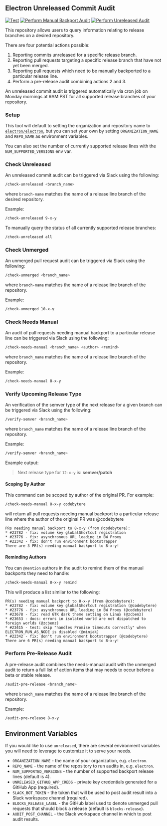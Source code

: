 ## Electron Unreleased Commit Audit

[![Test](https://github.com/electron/unreleased/actions/workflows/test.yml/badge.svg)](https://github.com/electron/unreleased/actions/workflows/test.yml)
[![Perform Manual Backport Audit](https://github.com/electron/unreleased/actions/workflows/needs-manual-audit.yml/badge.svg)](https://github.com/electron/unreleased/actions/workflows/needs-manual-audit.yml)
[![Perform Unreleased Audit](https://github.com/electron/unreleased/actions/workflows/unreleased-audit.yml/badge.svg)](https://github.com/electron/unreleased/actions/workflows/unreleased-audit.yml)

This repository allows users to query information relating to release branches on a desired repository.

There are four potential actions possible:
1. Reporting commits unreleased for a specific release branch.
2. Reporting pull requests targeting a specific release branch that have not yet been merged.
3. Reporting pull requests which need to be manually backported to a particular release line.
4. Perform a pre-release audit combining actions 2 and 3.

An unreleased commit audit is triggered automatically via cron job on Monday mornings at 9AM PST for all supported release branches of your repository.

### Setup

This tool will default to setting the organization and repository name to [`electron/electron`](https://github.com/electron/electron), but you can set your own by setting `ORGANIZATION_NAME` and `REPO_NAME` as environment variables.

You can also set the number of currently supported release lines with the `NUM_SUPPORTED_VERSIONS` env var.

### Check Unreleased

An unreleased commit audit can be triggered via Slack using the following:

```sh
/check-unreleased <branch_name>
```

where `branch-name` matches the name of a release line branch of the desired repository.

Example:

```sh
/check-unreleased 9-x-y
```

To manually query the status of all currently supported release branches:

```sh
/check-unreleased all
```

### Check Unmerged

An unmerged pull request audit can be triggered via Slack using the following:

```sh
/check-unmerged <branch_name>
```

where `branch-name` matches the name of a release line branch of the repository.

Example:

```sh
/check-unmerged 10-x-y
```

### Check Needs Manual

An audit of pull requests needing manual backport to a particular release line can be triggered via Slack using the following:

```sh
/check-needs-manual <branch_name> <author> <remind>
```

where `branch_name` matches the name of a release line branch of the repository.

Example:

```sh
/check-needs-manual 8-x-y
```

### Verify Upcoming Release Type

An verification of the semver type of the next release for a given branch can be triggered via Slack using the following:

```sh
/verify-semver <branch_name>
```

where `branch_name` matches the name of a release line branch of the repository.

Example:

```sh
/verify-semver <branch_name>
```

Example output:

> Next release type for `12-x-y` is: **semver/patch**

#### Scoping By Author 

This command can be scoped by author of the original PR. For example:

```sh
/check-needs-manual 8-x-y codebytere
```

will return all pull requests needing manual backport to a particular release line where the author of the original PR was @codebytere

```
PRs needing manual backport to 8-x-y (from @codebytere):
* #23782 - fix: volume key globalShortcut registration
* #23776 - fix: asynchronous URL loading in BW Proxy
* #22342 - fix: don't run environment bootstrapper
There are 3 PR(s) needing manual backport to 8-x-y!
```

#### Reminding Authors

You can `@mention` authors in the audit to remind them of the manual backports they need to handle:

```sh
/check-needs-manual 8-x-y remind
```

This will produce a list similar to the following:

```
PR(s) needing manual backport to 8-x-y (from @codebytere):
* #23782 - fix: volume key globalShortcut registration (@codebytere)
* #23776 - fix: asynchronous URL loading in BW Proxy (@codebytere)
* #23678 - fix: read GTK dark theme setting on Linux (@zcbenz)
* #23653 - docs: errors in isolated world are not dispatched to foreign worlds (@zcbenz)
* #23415 - test: skip "handles Promise timeouts correctly" when ELECTRON_RUN_AS_NODE is disabled (@miniak)
* #22342 - fix: don't run environment bootstrapper (@codebytere)
There are 6 PR(s) needing manual backport to 8-x-y!
```

### Perform Pre-Release Audit

A pre-release audit combines the needs-manual audit with the unmerged audit to return a full list of action items that may needs to occur before a beta or stable release.

```sh
/audit-pre-release <branch_name>
```

where `branch_name` matches the name of a release line branch of the repository.

Example:

```sh
/audit-pre-release 8-x-y
```

## Environment Variables

If you would like to use `unreleased`, there are several environment variables you will need to leverage to customize it to serve your needs.

* `ORGANIZATION_NAME` - the name of your organization, e.g. `electron`.
* `REPO_NAME` - the name of the repository to run audits in, e.g. `electron`.
* `NUM_SUPPORTED_VERSIONS` - the number of supported backport release lines (default is 4).
* `UNRELEASED_GITHUB_APP_CREDS` - private key credentials generated for a GitHub App (required).
* `SLACK_BOT_TOKEN` - the token that will be used to post audit result into a Slack workspace channel (required).
* `BLOCKS_RELEASE_LABEL` - the GitHub label used to denote unmerged pull requests that should block a release (default is `blocks-release`).
* `AUDIT_POST_CHANNEL` - the Slack workspace channel in which to post audit results.
